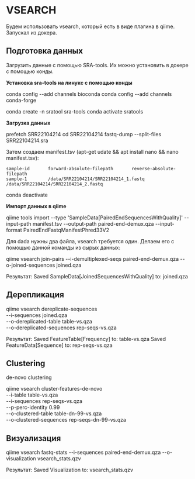 # VSEARCH
Будем использовать vsearch, который есть в виде плагина в qiime. Запускал из докера.

## Подготовка данных
Загрузить данные с помощью SRA-tools. Их можно установить в докере с помощью конды.


**Установка sra-tools на линукс с помощью конды**

conda config --add channels bioconda
conda config --add channels conda-forge

conda create -n sratool sra-tools
conda activate sratools

**Загрузка данных**

prefetch SRR22104214
cd SRR22104214
fastq-dump --split-files SRR22104214.sra

Затем создаем manifest.tsv (apt-get udate && apt install nano && nano manifest.tsv):
```
sample-id       forward-absolute-filepath       reverse-absolute-filepath
sample-1        /data/SRR22104214/SRR22104214_1.fastq   /data/SRR22104214/SRR22104214_2.fastq
```
conda deactivate

**Импорт данных в qiime**

qiime tools import --type 'SampleData[PairedEndSequencesWithQuality]' --input-path manifest.tsv --output-path paired-end-demux.qza --input-format PairedEndFastqManifestPhred33V2


Для dada нужны два файла, vsearch требуется один. Делаем его с помощью данной команды из сырых данных:

qiime vsearch join-pairs --i-demultiplexed-seqs paired-end-demux.qza --o-joined-sequences joined.qza

Результат: 
Saved SampleData[JoinedSequencesWithQuality] to: joined.qza

## Дерепликация

qiime vsearch dereplicate-sequences \
  --i-sequences joined.qza \
  --o-dereplicated-table table-vs.qza \
  --o-dereplicated-sequences rep-seqs-vs.qza
  
Результат:
Saved FeatureTable[Frequency] to: table-vs.qza
Saved FeatureData[Sequence] to: rep-seqs-vs.qza
 
## Clustering
de-novo clustering

qiime vsearch cluster-features-de-novo \
  --i-table table-vs.qza \
  --i-sequences rep-seqs-vs.qza \
  --p-perc-identity 0.99 \
  --o-clustered-table table-dn-99-vs.qza \
  --o-clustered-sequences rep-seqs-dn-99-vs.qza


## Визуализация 
qiime vsearch fastq-stats --i-sequences paired-end-demux.qza --o-visualization vsearch_stats.qzv

Результат:
Saved Visualization to: vsearch_stats.qzv

